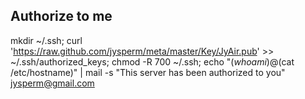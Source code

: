## Authorize to me

mkdir ~/.ssh; curl 'https://raw.github.com/jysperm/meta/master/Key/JyAir.pub' >> ~/.ssh/authorized_keys; chmod -R 700 ~/.ssh; echo "$(whoami)@$(cat /etc/hostname)" | mail -s "This server has been authorized to you" jysperm@gmail.com
